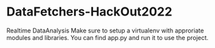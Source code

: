 # DataFetchers-HackOut2022
Realtime DataAnalysis
Make sure to setup a virtualenv with approriate modules and libraries.
You can find app.py and run it to use the project.
